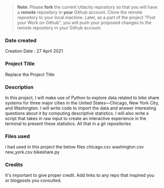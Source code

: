 >**Note**: Please **fork** the current Udacity repository so that you will have a **remote** repository in **your** Github account. Clone the remote repository to your local machine. Later, as a part of the project "Post your Work on Github", you will push your proposed changes to the remote repository in your Github account.

### Date created
Creation Date : 27 April 2021

### Project Title
Replace the Project Title

### Description
In this project, I will make use of Python to explore data related to bike share systems for three major cities in the United States—Chicago, New York City, and Washington. I will write code to import the data and answer interesting questions about it by computing descriptive statistics. I will also write a script that takes in raw input to create an interactive experience in the terminal to present these statistics. All that in a git repositories

### Files used
i had used in this project the below files 
chicago.csv
washington.csv
new_york.csv
bikeshare.py

### Credits
It's important to give proper credit. Add links to any repo that inspired you or blogposts you consulted.

